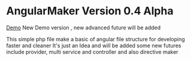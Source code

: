 # AngularMaker Version 0.4 Alpha
<a href="http://mortezazakeri.com/angular/">Demo</a>
New Demo version , new advanced future will be added

This simple php file make a basic of angular file structure for developing faster and cleaner
It's just an Idea and will be added some new futures include provider, multi service and controller and also directive maker
